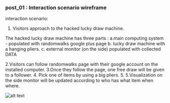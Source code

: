 ### post_01 : Interaction scenario wireframe

interaction scenario:
1. Visitors approach to the hacked lucky draw machine.

  The hacked lucky draw machine has three parts :
    a.main computing system - populated with randomwalks google plus page
    b. lucky draw machine with a hanging pliers.
    c. external monitor (on the side) populated with collected DATA 

2.Visitors can follow randomwalks page with their google account on the installed computer.
3.Once they follow the page, one free draw will be given to a follower.
4. Pick one of items by using a big pliers.
5. 5.Visualization on the side monitor will be updated according to who has what item when where.

![alt text](https://github.com/randomwalks/devart-template/project_images/drawmachine_wireFrame.jpg "Logo Title Text 1")
